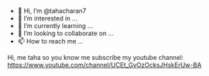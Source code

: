 - 👋 Hi, I’m @tahacharan7
- 👀 I’m interested in ...
- 🌱 I’m currently learning ...
- 💞️ I’m looking to collaborate on ...
- 📫 How to reach me ...

<!---
tahacharan7/tahacharan7 is a ✨ special ✨ repository because its `README.md` (this file) appears on your GitHub profile.
You can click the Preview link to take a look at your changes.
--->
Hi, me taha so you know me 
subscribe my youtube channel: https://www.youtube.com/channel/UCEt_GvOzOcksJHskErUw-BA
